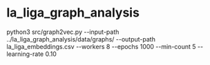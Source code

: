 # la_liga_graph_analysis

python3 src/graph2vec.py --input-path ../la_liga_graph_analysis/data/graphs/ --output-path la_liga_embeddings.csv --workers 8 --epochs 1000 --min-count 5 --learning-rate 0.10